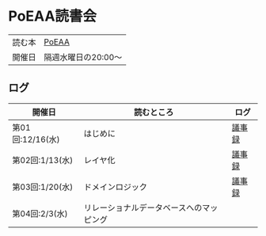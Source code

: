 
# PoEAA読書会

|||
|----|----|
|読む本|[PoEAA](https://amzn.to/3qsnejT)|
|開催日|隔週水曜日の20:00～|

## ログ

|開催日|読むところ|ログ|
|----|----|----|
|第01回:12/16(水)|はじめに|[議事録](doc/00_はじめに.md)|
|第02回:1/13(水)|レイヤ化|[議事録](doc/01_レイヤ化.md)|
|第03回:1/20(水)|ドメインロジック|[議事録](doc/02_ドメインロジック.md)|
|第04回:2/3(水)|リレーショナルデータベースへのマッピング||
